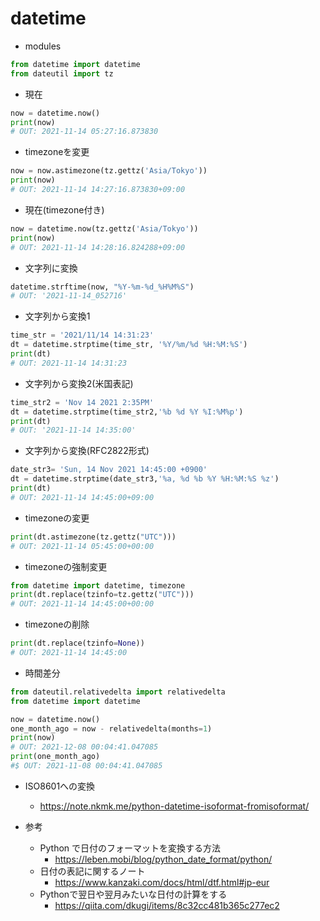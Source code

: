 # datetime

- modules
```python
from datetime import datetime
from dateutil import tz
```

- 現在
```python
now = datetime.now()
print(now)
# OUT: 2021-11-14 05:27:16.873830
```

- timezoneを変更
```python
now = now.astimezone(tz.gettz('Asia/Tokyo'))
print(now)
# OUT: 2021-11-14 14:27:16.873830+09:00
```

- 現在(timezone付き)
```python
now = datetime.now(tz.gettz('Asia/Tokyo'))
print(now)
# OUT: 2021-11-14 14:28:16.824288+09:00
```

- 文字列に変換
```python
datetime.strftime(now, "%Y-%m-%d_%H%M%S")
# OUT: '2021-11-14_052716'
```

- 文字列から変換1
```python
time_str = '2021/11/14 14:31:23'
dt = datetime.strptime(time_str, '%Y/%m/%d %H:%M:%S')
print(dt)
# OUT: 2021-11-14 14:31:23
```

- 文字列から変換2(米国表記)
```python
time_str2 = 'Nov 14 2021 2:35PM'
dt = datetime.strptime(time_str2,'%b %d %Y %I:%M%p')
print(dt)
# OUT: '2021-11-14 14:35:00'
```

- 文字列から変換(RFC2822形式)
```python
date_str3= 'Sun, 14 Nov 2021 14:45:00 +0900'
dt = datetime.strptime(date_str3,'%a, %d %b %Y %H:%M:%S %z')
print(dt)
# OUT: 2021-11-14 14:45:00+09:00
```

- timezoneの変更
```python
print(dt.astimezone(tz.gettz("UTC")))
# OUT: 2021-11-14 05:45:00+00:00
```

- timezoneの強制変更
```python
from datetime import datetime, timezone
print(dt.replace(tzinfo=tz.gettz("UTC")))
# OUT: 2021-11-14 14:45:00+00:00
```

- timezoneの削除
```python
print(dt.replace(tzinfo=None))
# OUT: 2021-11-14 14:45:00
```

- 時間差分
```python
from dateutil.relativedelta import relativedelta
from datetime import datetime

now = datetime.now()
one_month_ago = now - relativedelta(months=1)
print(now)
# OUT: 2021-12-08 00:04:41.047085
print(one_month_ago)
#$ OUT: 2021-11-08 00:04:41.047085

```

- ISO8601への変換
  - https://note.nkmk.me/python-datetime-isoformat-fromisoformat/

- 参考
  - Python で日付のフォーマットを変換する方法
    - https://leben.mobi/blog/python_date_format/python/
  - 日付の表記に関するノート
    - https://www.kanzaki.com/docs/html/dtf.html#jp-eur
  - Pythonで翌日や翌月みたいな日付の計算をする
    - https://qiita.com/dkugi/items/8c32cc481b365c277ec2
